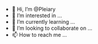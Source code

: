 - 👋 Hi, I’m @Pleiary
- 👀 I’m interested in ...
- 🌱 I’m currently learning ...
- 💞️ I’m looking to collaborate on ...
- 📫 How to reach me ...

<!---
Pleiary/Pleiary is a ✨ special ✨ repository because its `README.md` (this file) appears on your GitHub profile.
You can click the Preview link to take a look at your changes.
--->
